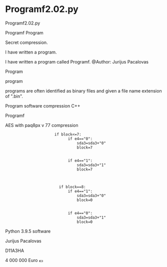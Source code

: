 # Programf2.02.py
Programf2.02.py


Programf Program

Secret compression.

I have written a program.

I have written a program called Programf. @Author: Jurijus Pacalovas

Program

program

programs are often identified as binary files and given a file name extension of ".bin".

Program software compression C++

Programf

AES with paq8px v 77 compression

                          if block<=7:
                                if e4=="0":
                                    sda3=sda3+"0"
                                    block=7
                                

                                if e4=="1":
                                    sda3=sda3+"1"
                                    block=7

                                
                                    
                            if block==8:
                                if e4=="1":
                                    sda3=sda3+"0"
                                    block=0
                                
                                    
                                if e4=="0":
                                    sda3=sda3+"1"
                                    block=0
Python 3.9.5 software

Jurijus Pacalovas

D11A3HA

4 000 000 Euro 💶
